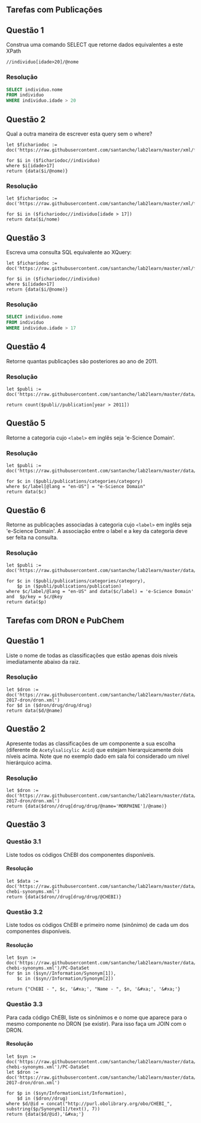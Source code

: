 ## Tarefas com Publicações

## Questão 1
Construa uma comando SELECT que retorne dados equivalentes a este XPath
~~~xquery
//individuo[idade>20]/@nome
~~~

### Resolução
~~~sql
SELECT individuo.nome
FROM individuo
WHERE individuo.idade > 20
~~~

## Questão 2
Qual a outra maneira de escrever esta query sem o where?

~~~xquery
let $fichariodoc := doc('https://raw.githubusercontent.com/santanche/lab2learn/master/xml/fichario.xml')

for $i in ($fichariodoc//individuo)
where $i[idade>17]
return {data($i/@nome)}
~~~

### Resolução
~~~xquery
let $fichariodoc := doc('https://raw.githubusercontent.com/santanche/lab2learn/master/xml/fichario.xml')

for $i in ($fichariodoc//individuo[idade > 17])
return data($i/nome)
~~~

## Questão 3
Escreva uma consulta SQL equivalente ao XQuery:
~~~xquery
let $fichariodoc := doc('https://raw.githubusercontent.com/santanche/lab2learn/master/xml/fichario.xml')

for $i in ($fichariodoc//individuo)
where $i[idade>17]
return {data($i/@nome)}
~~~

### Resolução
~~~sql
SELECT individuo.nome
FROM individuo
WHERE individuo.idade > 17
~~~

## Questão 4
Retorne quantas publicações são posteriores ao ano de 2011.

### Resolução
~~~xquery
let $publi := doc('https://raw.githubusercontent.com/santanche/lab2learn/master/data/publications/publications.xml

return count($publi//publication[year > 2011])
~~~

## Questão 5
Retorne a categoria cujo `<label>` em inglês seja 'e-Science Domain'.

### Resolução
~~~xquery
let $publi := doc('https://raw.githubusercontent.com/santanche/lab2learn/master/data/publications/publications.xml')

for $c in ($publi/publications/categories/category)
where $c/label[@lang = "en-US"] = "e-Science Domain"
return data($c)
~~~

## Questão 6
Retorne as publicações associadas à categoria cujo `<label>` em inglês seja 'e-Science Domain'. A associação entre o label e a key da categoria deve ser feita na consulta.

### Resolução
~~~xquery
let $publi := doc('https://raw.githubusercontent.com/santanche/lab2learn/master/data/publications/publications.xml')

for $c in ($publi/publications/categories/category),
    $p in ($publi/publications/publication)
where $c/label/@lang = "en-US" and data($c/label) = 'e-Science Domain' and  $p/key = $c/@key
return data($p)
~~~

## Tarefas com DRON e PubChem

## Questão 1

Liste o nome de todas as classificações que estão apenas dois níveis imediatamente abaixo da raiz.

### Resolução
~~~xquery
let $dron := doc('https://raw.githubusercontent.com/santanche/lab2learn/master/data/faers-2017-dron/dron.xml')
for $d in ($dron/drug/drug/drug)
return data($d/@name)
~~~

## Questão 2

Apresente todas as classificações de um componente a sua escolha (diferente de `Acetylsalicylic Acid`) que estejam hierarquicamente dois níveis acima. Note que no exemplo dado em sala foi considerado um nível hierárquico acima.

### Resolução
~~~xquery
let $dron := doc('https://raw.githubusercontent.com/santanche/lab2learn/master/data/faers-2017-dron/dron.xml')
return {data($dron//drug[drug/drug/@name='MORPHINE']/@name)}
~~~

## Questão 3

### Questão 3.1

Liste todos os códigos ChEBI dos componentes disponíveis.

#### Resolução
~~~xquery
let $data := doc('https://raw.githubusercontent.com/santanche/lab2learn/master/data/pubchem/pubchem-chebi-synonyms.xml')
return {data($dron//drug[drug/drug/@CHEBI)}
~~~

### Questão 3.2

Liste todos os códigos ChEBI e primeiro nome (sinônimo) de cada um dos componentes disponíveis.

#### Resolução
~~~xquery
let $syn := doc('https://raw.githubusercontent.com/santanche/lab2learn/master/data/pubchem/pubchem-chebi-synonyms.xml')/PC-DataSet
for $n in ($syn//Information/Synonym[1]),
    $c in ($syn//Information/Synonym[2])

return {"ChEBI - ", $c, '&#xa;', "Name - ", $n, '&#xa;', '&#xa;'}
~~~

### Questão 3.3

Para cada código ChEBI, liste os sinônimos e o nome que aparece para o mesmo componente no DRON (se existir). Para isso faça um JOIN com o DRON.

#### Resolução
~~~xquery
let $syn := doc('https://raw.githubusercontent.com/santanche/lab2learn/master/data/pubchem/pubchem-chebi-synonyms.xml')/PC-DataSet
let $dron := doc('https://raw.githubusercontent.com/santanche/lab2learn/master/data/faers-2017-dron/dron.xml')

for $p in ($syn/InformationList/Information),
    $d in ($dron//drug)
where $d/@id = concat("http://purl.obolibrary.org/obo/CHEBI_", substring($p/Synonym[1]/text(), 7))
return {data($d/@id),'&#xa;'}
~~~
